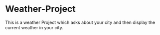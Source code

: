 # Weather-Project
This is a weather Project which asks about your city and then display the current weather in your city.
